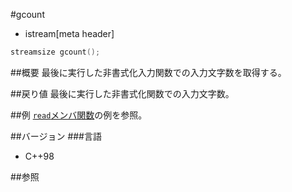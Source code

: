 #gcount
* istream[meta header]

```cpp
streamsize gcount();
```

##概要
最後に実行した非書式化入力関数での入力文字数を取得する。

##戻り値
最後に実行した非書式化関数での入力文字数。

##例
[`read`メンバ関数](read.md)の例を参照。

##バージョン
###言語
- C++98

##参照
